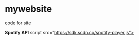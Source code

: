 # mywebsite


code for site

**Spotify API**
script src="https://sdk.scdn.co/spotify-player.js"></script>
      <script>
        window.onSpotifyWebPlaybackSDKReady = () => {
          const token = 'YOUR_ACCESS_TOKEN'; // Replace with your access token
          const player = new Spotify.Player({
            name: 'Your Website Player',
            getOAuthToken: (callback) => { callback(token); }
          });

          // Add event listeners and other player functionality here
          // Refer to Spotify Web Playback SDK documentation for more details
        };
